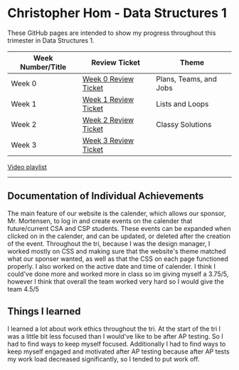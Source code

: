 # Christopher Hom - Data Structures 1
These GitHub pages are intended to show my progress throughout this trimester in Data Structures 1.


Week Number/Title | Review Ticket | Theme |
----- | ----- | ----- |
Week 0 | [Week 0 Review Ticket](https://github.com/AkhilNandhakumar/Guython/issues/10) | Plans, Teams, and Jobs |
Week 1 | [Week 1 Review Ticket](https://github.com/AkhilNandhakumar/Guython/issues/14) | Lists and Loops |
Week 2 | [Week 2 Review Ticket](https://github.com/AkhilNandhakumar/Guython/issues/21) | Classy Solutions |
Week 3 | [Week 3 Review Ticket](https://github.com/AkhilNandhakumar/Guython/issues/27) |  | Video + Final |
 
[Video playlist](https://www.youtube.com/watch?v=gMyALVGe7pk&list=PLz6C6Oy0nScnWnOGFjvnkG3G8Wu2B6IKh)

***
## Documentation of Individual Achievements
The main feature of our website is the calender, which allows our sponsor, Mr. Mortensen, to log in and create events on the calender that future/current CSA and CSP students. These events can be expanded when clicked on in the calender, and can be updated, or deleted after the creation of the event. Throughout the tri, because I was the design manager, I worked mostly on CSS and making sure that the website's theme matched what our sponser wanted, as well as that the CSS on each page functioned properly. I also worked on the active date and time of calender. I think I could've done more and worked more in class so im giving myself a 3.75/5, however I think that overall the team worked very hard so I would give the team 4.5/5

## Things I learned
I learned a lot about work ethics throughout the tri. At the start of the tri I was a little bit less focused than I would've like to be after AP testing. So I had to find ways to keep myself focused. Additionally I had to find ways to keep myself engaged and motivated after AP testing because after AP tests my work load decreased significantly, so I tended to put work off. 
